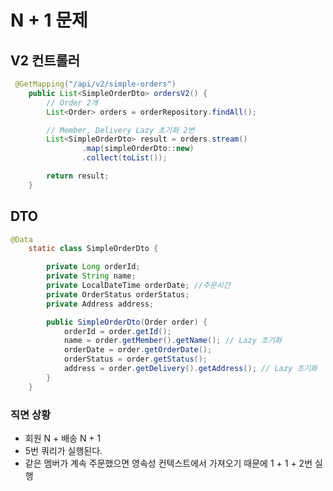 # N + 1 문제 

## V2 컨트롤러
```java
 @GetMapping("/api/v2/simple-orders")
    public List<SimpleOrderDto> ordersV2() {
        // Order 2개 
        List<Order> orders = orderRepository.findAll();

        // Member, Delivery Lazy 초기화 2번 
        List<SimpleOrderDto> result = orders.stream()
                .map(simpleOrderDto::new)
                .collect(toList());

        return result;
    }
```

## DTO
```java
@Data
    static class SimpleOrderDto {

        private Long orderId;
        private String name;
        private LocalDateTime orderDate; //주문시간
        private OrderStatus orderStatus;
        private Address address;

        public SimpleOrderDto(Order order) {
            orderId = order.getId();
            name = order.getMember().getName(); // Lazy 초기화 
            orderDate = order.getOrderDate();
            orderStatus = order.getStatus();
            address = order.getDelivery().getAddress(); // Lazy 초기화
        }
    }
```

### 직면 상황 
- 회원 N + 배송 N + 1
- 5번 쿼리가 실행된다.
- 같은 멤버가 계속 주문했으면 영속성 컨텍스트에서 가져오기 때문에 1 + 1 + 2번 실행 






